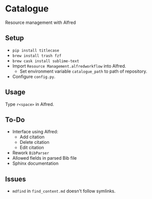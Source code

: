 # Catalogue
Resource management with Alfred

## Setup
- `pip install titlecase`
- `brew install trash fzf`
- `brew cask install sublime-text`
- Import `Resource Management.alfredworkflow` into Alfred.
    - Set environment variable `catalogue_path` to path of repository.
- Configure `config.py`.

## Usage
Type `r<space>` in Alfred.

## To-Do
- Interface using Alfred:
  - Add citation
  - Delete citation
  - Edit citation
- Rework `BibParser`
- Allowed fields in parsed Bib file
- Sphinx documentation


## Issues
- `mdfind` in `find_content.md` doesn't follow symlinks.
